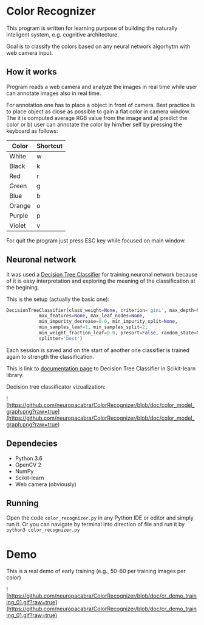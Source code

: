 # Color Recognizer

This program is written for learning purpose of
building the naturally inteligent system, e.g.
cognitive architecture.

Goal is to classify the colors based on any neural network
algorhytm with web camera input.

## How it works

Program reads a web camera and analyze the images in real
time while user can annotate images also in real time.

For annotation one has to place a object in front of camera.
Best practice is to place object as close as possible to gain
a flat color in camera window. The it is computed average RGB
value from the image and a) predict the color or b) user can
annotate the color by him/her self by pressing the keyboard as follows:


| Color | Shortcut |
|-------|----------|
| White | w        |
| Black | k        |
| Red   | r        |
| Green | g        |
| Blue  | b        |
| Orange | o       |
| Purple | p       |
| Violet | v       |


For quit the program just press ESC key while focused on main
window.

## Neuronal network

It was used a [Decision Tree Classifier](https://en.wikipedia.org/wiki/Decision_tree_learning) for training neuronal
network because of it is easy interpretation and exploring
the meaning of the classification at the begining.

This is the setup (actually the basic one):
```python
DecisionTreeClassifier(class_weight=None, criterion='gini', max_depth=None,
            max_features=None, max_leaf_nodes=None,
            min_impurity_decrease=0.0, min_impurity_split=None,
            min_samples_leaf=1, min_samples_split=2,
            min_weight_fraction_leaf=0.0, presort=False, random_state=None,
            splitter='best')
```

Each session is saved and on the start of another one classifier
is trained again to strength the classification.

This is link to [documentation page](http://scikit-learn.org/stable/modules/tree.html) to Decision Tree Classifier in Scikit-learn library.

Decision tree classificator vizualization:


![https://github.com/neuropacabra/ColorRecognizer/blob/doc/color_model_graph.png?raw=true](https://github.com/neuropacabra/ColorRecognizer/blob/doc/color_model_graph.png?raw=true)


## Dependecies

- Python 3.6
- OpenCV 2
- NumPy
- Scikit-learn
- Web camera (obviously)

## Running

Open the code ```color_recognizer.py``` in any Python IDE
or editor and simply run it. Or you can navigate by terminal
into direction of file and run it by ```python3 color_recognizer.py```

# Demo

This is a real demo of early training (e.g., 50-60 per training images per color)


![https://github.com/neuropacabra/ColorRecognizer/blob/doc/cr_demo_training_01.gif?raw=true](https://github.com/neuropacabra/ColorRecognizer/blob/doc/cr_demo_training_01.gif?raw=true)

